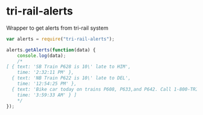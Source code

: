 # tri-rail-alerts

Wrapper to get alerts from tri-rail system


```javascript
var alerts = require("tri-rail-alerts");

alerts.getAlerts(function(data) {
    console.log(data);
    /*
[ { text: 'SB Train P628 is 10\' late to HIM',
    time: '2:32:11 PM' },
  { text: 'NB Train P622 is 10\' late to DEL',
    time: '12:54:25 PM' },
  { text: 'Bike car today on trains P608, P633,and P642. Call 1-800-TRI-RAIL to confirm',
    time: '3:59:33 AM' } ]
    */
});
```
